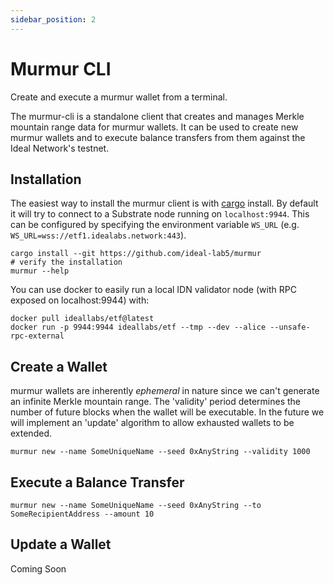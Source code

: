 ```yaml
---
sidebar_position: 2
---
```


# Murmur CLI

Create and execute a murmur wallet from a terminal.

The murmur-cli is a standalone client that creates and manages Merkle mountain range data for murmur wallets. It can be used to create new murmur wallets and to execute balance transfers from them against the Ideal Network's testnet.

## Installation

The easiest way to install the murmur client is with [cargo](https://doc.rust-lang.org/cargo/) install. By default it will try to connect to a Substrate node running on `localhost:9944`. This can be configured by specifying the environment variable `WS_URL` (e.g. `WS_URL=wss://etf1.idealabs.network:443`).

``` shell
cargo install --git https://github.com/ideal-lab5/murmur
# verify the installation
murmur --help
```

You can use docker to easily run a local IDN validator node (with RPC exposed on localhost:9944) with:

``` shell
docker pull ideallabs/etf@latest
docker run -p 9944:9944 ideallabs/etf --tmp --dev --alice --unsafe-rpc-external
```

## Create a Wallet

murmur wallets are inherently *ephemeral* in nature since we can't generate an infinite Merkle mountain range. The 'validity' period determines the number of future blocks when the wallet will be executable. In the future we will implement an 'update' algorithm to allow exhausted wallets to be extended. 

``` shell
murmur new --name SomeUniqueName --seed 0xAnyString --validity 1000
```

## Execute a Balance Transfer

``` shell
murmur new --name SomeUniqueName --seed 0xAnyString --to SomeRecipientAddress --amount 10
```

## Update a Wallet
Coming Soon